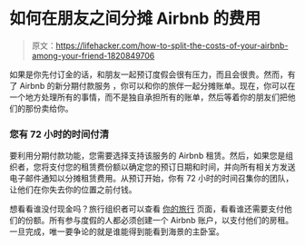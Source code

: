 # 如何在朋友之间分摊 Airbnb 的费用

> 原文：<https://lifehacker.com/how-to-split-the-costs-of-your-airbnb-among-your-friend-1820849706>

如果是你先付订金的话，和朋友一起预订度假会很有压力，而且会很贵。然而，有了 Airbnb 的新分期付款服务 ，你可以和你的旅伴一起分摊账单。现在，你可以在一个地方处理所有的事情，而不是独自承担所有的账单，然后等着你的朋友们把他们的那份卖给你。



### **您有 72 小时的时间付清**

要利用分期付款功能，您需要选择支持该服务的 Airbnb 租赁。然后，如果您是组织者，您将支付您的租赁费份额以确定您的预订日期和时间，并向所有相关方发送电子邮件通知以分摊租赁费用。从预订开始，你有 72 小时的时间召集你的团队，让他们在你失去你的位置之前付钱。

想看看谁没付现金吗？旅行组织者可以查看 [你的旅行](https://www.airbnb.com/trips) 页面，看看谁还需要支付他们的份额。所有参与度假的人都必须创建一个 Airbnb 账户，以支付他们的房租。一旦完成，唯一要争论的就是谁能得到能看到海景的主卧室。